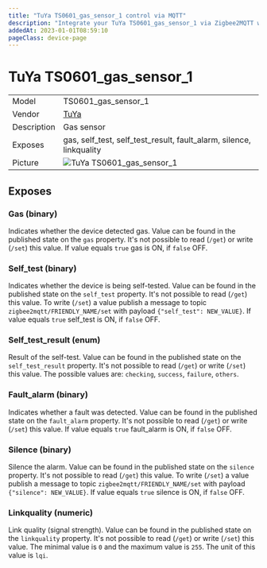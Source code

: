 ```yaml
---
title: "TuYa TS0601_gas_sensor_1 control via MQTT"
description: "Integrate your TuYa TS0601_gas_sensor_1 via Zigbee2MQTT with whatever smart home infrastructure you are using without the vendor's bridge or gateway."
addedAt: 2023-01-01T08:59:10
pageClass: device-page
---
```


<!-- !!!! -->
<!-- ATTENTION: This file is auto-generated through docgen! -->
<!-- You can only edit the "Notes"-Section between the two comment lines "Notes BEGIN" and "Notes END". -->
<!-- Do not use h1 or h2 heading within "## Notes"-Section. -->
<!-- !!!! -->

# TuYa TS0601_gas_sensor_1

|     |     |
|-----|-----|
| Model | TS0601_gas_sensor_1  |
| Vendor  | [TuYa](/supported-devices/#v=TuYa)  |
| Description | Gas sensor |
| Exposes | gas, self_test, self_test_result, fault_alarm, silence, linkquality |
| Picture | ![TuYa TS0601_gas_sensor_1](https://www.zigbee2mqtt.io/images/devices/TS0601_gas_sensor_1.jpg) |


<!-- Notes BEGIN: You can edit here. Add "## Notes" headline if not already present. -->


<!-- Notes END: Do not edit below this line -->



## Exposes

### Gas (binary)
Indicates whether the device detected gas.
Value can be found in the published state on the `gas` property.
It's not possible to read (`/get`) or write (`/set`) this value.
If value equals `true` gas is ON, if `false` OFF.

### Self_test (binary)
Indicates whether the device is being self-tested.
Value can be found in the published state on the `self_test` property.
It's not possible to read (`/get`) this value.
To write (`/set`) a value publish a message to topic `zigbee2mqtt/FRIENDLY_NAME/set` with payload `{"self_test": NEW_VALUE}`.
If value equals `true` self_test is ON, if `false` OFF.

### Self_test_result (enum)
Result of the self-test.
Value can be found in the published state on the `self_test_result` property.
It's not possible to read (`/get`) or write (`/set`) this value.
The possible values are: `checking`, `success`, `failure`, `others`.

### Fault_alarm (binary)
Indicates whether a fault was detected.
Value can be found in the published state on the `fault_alarm` property.
It's not possible to read (`/get`) or write (`/set`) this value.
If value equals `true` fault_alarm is ON, if `false` OFF.

### Silence (binary)
Silence the alarm.
Value can be found in the published state on the `silence` property.
It's not possible to read (`/get`) this value.
To write (`/set`) a value publish a message to topic `zigbee2mqtt/FRIENDLY_NAME/set` with payload `{"silence": NEW_VALUE}`.
If value equals `true` silence is ON, if `false` OFF.

### Linkquality (numeric)
Link quality (signal strength).
Value can be found in the published state on the `linkquality` property.
It's not possible to read (`/get`) or write (`/set`) this value.
The minimal value is `0` and the maximum value is `255`.
The unit of this value is `lqi`.


